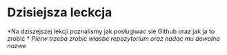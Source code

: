 # Dzisiejsza leckcja
*Na dziszejszej lekcji poznalismy jak posługiwac sie Github oraz jak ja to zrobić *
*Pierw trzeba zrobic własbe repozytorium oraz nadac mu dowolna nazwe*   